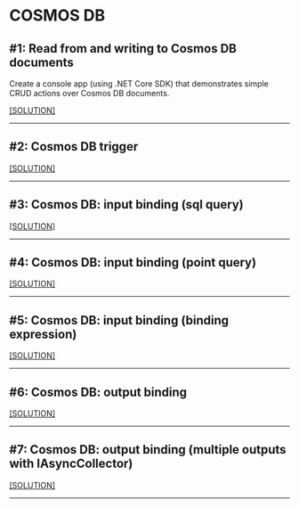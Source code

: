 # COSMOS DB

## #1: Read from and writing to Cosmos DB documents

Create a console app (using .NET Core SDK) that demonstrates simple CRUD actions over Cosmos DB documents.

[[SOLUTION]](../code-samples/cosmos-db-basics/)

-----

## #2: Cosmos DB trigger

[[SOLUTION]](../code-samples/function-app-cosmosdb-trigger/CosmosDBTriggerFunction.cs)

-----

## #3: Cosmos DB: input binding (sql query)

[[SOLUTION]](../code-samples/function-app-cosmosdb-input/CosmosDBInputFunctionSqlQuery.cs)

-----

## #4: Cosmos DB: input binding (point query)

[[SOLUTION]](../code-samples/function-app-cosmosdb-input/CosmosDBInputFunctionPointQuery.cs)

-----

## #5: Cosmos DB: input binding (binding expression)

[[SOLUTION]](../code-samples/function-app-cosmosdb-input/CosmosDBInputFunctionBindingExpression.cs)

-----

## #6: Cosmos DB: output binding

[[SOLUTION]](../code-samples/function-app-cosmosdb-output/CosmosDBOutputFunctionPointQuery.cs)

-----

## #7: Cosmos DB: output binding (multiple outputs with IAsyncCollector)

[[SOLUTION]](../code-samples/function-app-cosmosdb-output/CosmosDBMultipleOutputFunction.cs)

-----
